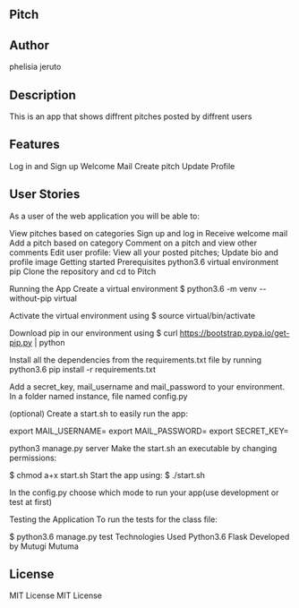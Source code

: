 ## Pitch
## Author
phelisia jeruto
## Description
This is an app that shows diffrent pitches posted by diffrent users


## Features
Log in and Sign up
Welcome Mail
Create pitch
Update Profile
## User Stories
As a user of the web application you will be able to:

View pitches based on categories
Sign up and log in
Receive welcome mail
Add a pitch based on category
Comment on a pitch and view other comments
Edit user profile: View all your posted pitches; Update bio and profile image
Getting started
Prerequisites
python3.6
virtual environment
pip
Clone the repository and cd to Pitch

Running the App
Create a virtual environment $ python3.6 -m venv --without-pip virtual

Activate the virtual environment using $ source virtual/bin/activate

Download pip in our environment using $ curl https://bootstrap.pypa.io/get-pip.py | python

Install all the dependencies from the requirements.txt file by running python3.6 pip install -r requirements.txt

Add a secret_key, mail_username and mail_password to your environment. In a folder named instance, file named config.py

(optional) Create a start.sh to easily run the app:

  export MAIL_USERNAME=<your-email-address>
  export MAIL_PASSWORD=<your-email-password>
  export SECRET_KEY=<your-secret-key>

  python3 manage.py server
Make the start.sh an executable by changing permissions:

  $ chmod a+x start.sh
Start the app using: $ ./start.sh

In the config.py choose which mode to run your app(use development or test at first)

Testing the Application
To run the tests for the class file:

  $ python3.6 manage.py test
Technologies Used
Python3.6
Flask
Developed by
Mutugi Mutuma

## License
MIT License MIT License
